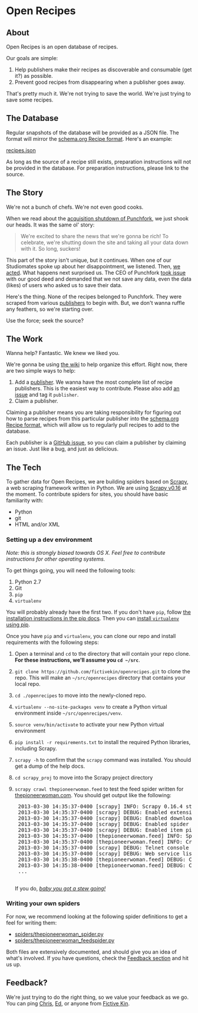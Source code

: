 # Open Recipes

## About

Open Recipes is an open database of recipes.

Our goals are simple:

1. Help publishers make their recipes as discoverable and consumable (get it?) as possible.
2. Prevent good recipes from disappearing when a publisher goes away.

That's pretty much it. We're not trying to save the world. We're just trying to save some recipes.

## The Database

Regular snapshots of the database will be provided as a JSON file. The format will mirror the [schema.org Recipe format](http://schema.org/Recipe). Here's an example:

[recipes.json](http://openrecip.es/recipes.json)

As long as the source of a recipe still exists, preparation instructions will not be provided in the database. For preparation instructions, please link to the source.

## The Story

We're not a bunch of chefs. We're not even good cooks.

When we read about the [acquisition shutdown of Punchfork](http://punchfork.com/pinterest), we just shook our heads. It was the same ol' story:

> We're excited to share the news that we're gonna be rich! To celebrate, we're shutting down the site and taking all your data down with it. So long, suckers!

This part of the story isn't unique, but it continues. When one of our Studiomates spoke up about her disappointment, we listened. Then, [we acted](https://hugspoon.com/punchfork). What happens next surprised us. The CEO of Punchfork [took issue](https://twitter.com/JeffMiller/status/314899821351821312) with our good deed and demanded that we not save any data, even the data (likes) of users who asked us to save their data.

Here's the thing. None of the recipes belonged to Punchfork. They were scraped from various [publishers](https://github.com/fictivekin/openrecipes/wiki/Publishers) to begin with. But, we don't wanna ruffle any feathers, so we're starting over.

Use the force; seek the source?

## The Work

Wanna help? Fantastic. We knew we liked you.

We're gonna be using [the wiki](https://github.com/fictivekin/openrecipes/wiki) to help organize this effort. Right now, there are two simple ways to help:

1. Add a [publisher](https://github.com/fictivekin/openrecipes/wiki/Publishers). We wanna have the most complete list of recipe publishers. This is the easiest way to contribute. Please also add [an issue](https://github.com/fictivekin/openrecipes/issues) and tag it `publisher`.
2. Claim a publisher.

Claiming a publisher means you are taking responsibility for figuring out how to parse recipes from this particular publisher into the [schema.org Recipe format](http://schema.org/Recipe), which will allow us to regularly pull recipes to add to the database.

Each publisher is a [GitHub issue](https://github.com/fictivekin/openrecipes/issues), so you can claim a publisher by claiming an issue. Just like a bug, and just as delicious.

## The Tech

To gather data for Open Recipes, we are building spiders based on [Scrapy](http://scrapy.org), a web scraping framework written in Python. We are using [Scrapy v0.16](http://doc.scrapy.org/en/0.16/) at the moment. To contribute spiders for sites, you should have basic familiarity with:

* Python
* git
* HTML and/or XML

### Setting up a dev environment

*Note: this is strongly biased towards OS X. Feel free to contribute instructions for other operating systems.*

To get things going, you will need the following tools:

1. Python 2.7
1. Git
1. `pip`
1. `virtualenv`

You will probably already have the first two. If you don't have `pip`, follow [the installation instructions in the pip docs](http://www.pip-installer.org/en/latest/installing.html). Then you can [install `virtualenv` using pip](http://www.virtualenv.org/en/latest/#installation).

Once you have `pip` and `virtualenv`, you can clone our repo and install requirements with the following steps:

1. Open a terminal and `cd` to the directory that will contain your repo clone. **For these instructions, we'll assume you `cd ~/src`**.
2. `git clone https://github.com/fictivekin/openrecipes.git` to clone the repo. This will make an `~/src/openrecipes` directory that contains your local repo.
3. `cd ./openrecipes` to move into the newly-cloned repo.
4. `virtualenv --no-site-packages venv` to create a Python virtual environment inside `~/src/openrecipes/venv`.
5. `source venv/bin/activate` to activate your new Python virtual environment
6. `pip install -r requirements.txt` to install the required Python libraries, including Scrapy.
7. `scrapy -h` to confirm that the `scrapy` command was installed. You should get a dump of the help docs.
8. `cd scrapy_proj` to move into the Scrapy project directory
9. `scrapy crawl thepioneerwoman.feed` to test the feed spider written for [thepioneerwoman.com](http://thepioneerwoman.com). You should get output like the following:

	<pre>
    2013-03-30 14:35:37-0400 [scrapy] INFO: Scrapy 0.16.4 started (bot: openrecipes)
    2013-03-30 14:35:37-0400 [scrapy] DEBUG: Enabled extensions: LogStats, TelnetConsole, CloseSpider, WebService, CoreStats, SpiderState
    2013-03-30 14:35:37-0400 [scrapy] DEBUG: Enabled downloader middlewares: HttpAuthMiddleware, DownloadTimeoutMiddleware, UserAgentMiddleware, RetryMiddleware, DefaultHeadersMiddleware, RedirectMiddleware, CookiesMiddleware, HttpCompressionMiddleware, ChunkedTransferMiddleware, DownloaderStats
    2013-03-30 14:35:37-0400 [scrapy] DEBUG: Enabled spider middlewares: HttpErrorMiddleware, OffsiteMiddleware, RefererMiddleware, UrlLengthMiddleware, DepthMiddleware
    2013-03-30 14:35:37-0400 [scrapy] DEBUG: Enabled item pipelines: MakestringsPipeline, DuplicaterecipePipeline
    2013-03-30 14:35:37-0400 [thepioneerwoman.feed] INFO: Spider opened
    2013-03-30 14:35:37-0400 [thepioneerwoman.feed] INFO: Crawled 0 pages (at 0 pages/min), scraped 0 items (at 0 items/min)
    2013-03-30 14:35:37-0400 [scrapy] DEBUG: Telnet console listening on 0.0.0.0:6023
    2013-03-30 14:35:37-0400 [scrapy] DEBUG: Web service listening on 0.0.0.0:6080
    2013-03-30 14:35:38-0400 [thepioneerwoman.feed] DEBUG: Crawled (200) <GET http://feeds.feedburner.com/pwcooks> (referer: None)
    2013-03-30 14:35:38-0400 [thepioneerwoman.feed] DEBUG: Crawled (200) <GET http://thepioneerwoman.com/cooking/2013/03/beef-fajitas/> (referer: http://feeds.feedburner.com/pwcooks)
    ...
	</pre>

    If you do, [*baby you got a stew going!*](http://www.youtube.com/watch?v=5lFZAyZPjV0)

### Writing your own spiders

For now, we recommend looking at the following spider definitions to get a feel for writing them:

* [spiders/thepioneerwoman_spider.py](scrapy_proj/openrecipes/spiders/thepioneerwoman_spider.py)
* [spiders/thepioneerwoman_feedspider.py](scrapy_proj/openrecipes/spiders/thepioneerwoman_feedspider.py)

Both files are extensively documented, and should give you an idea of what's involved. If you have questions, check the [Feedback section](#feedback) and hit us up.

## Feedback?

We're just trying to do the right thing, so we value your feedback as we go. You can ping [Chris](https://github.com/shiflett), [Ed](https://github.com/funkatron), or anyone from [Fictive Kin](https://github.com/fictivekin).